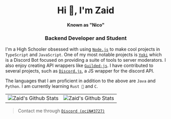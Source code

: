 <h1 align="center">Hi 👋, I'm Zaid</h1> 
<h4 align="center">Known as "Nico"</h5>
<h3 align="center">Backend Developer and Student</h3>

I'm a High Schooler obsessed with using [`Node.js`] to make cool projects in `TypeScript` and `JavaScript`. One of my most notable projects is [`Yoki`] which is a Discord Bot focused on providing a suite of tools to server moderators. I also enjoy creating API wrappers like [`Guilded-js`]. I have contributed to several projects, such as [`Discord.js`], a JS wrapper for the discord API. 

The languages that I am proficient in addition to the above are `Java` and `Python`. I am currently learning `Rust 🦀` and `C`.
<table align="center">
	<tr>
			<td><img align="center" alt="Zaid's Github Stats" src="https://github-readme-stats.vercel.app/api?username=zaida04&count_private=true&show_icons=true&hide_border=true&theme=blue-green&include_all_commits=true" /></td>
			<td><img align="center" alt="Zaid's Github Stats" src="https://github-readme-stats.vercel.app/api/top-langs/?username=zaida04&theme=blue-green&hide=html,css" /></td>
		</tr>
</table>  

> Contact me through [`Discord (ociN#3727)`] 

[`Yoki`]: https://github.com/zaida04/yoki
[`Guilded-js`]: https://github.com/guildedjs/guildedjs
[`Node.js`]: https://nodejs.org/
[`Discord.js`]: https://github.com/discordjs/discord.js
[`discord-api-types`]: https://github.com/zaida04/discord-api-types

[`Discord (ociN#3727)`]: https://discord.com/users/500765481788112916
